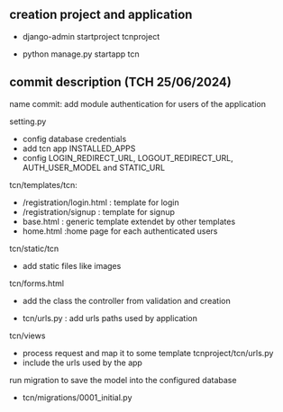 ## creation  project and application  

- django-admin startproject tcnproject

- python manage.py startapp tcn

## commit description (TCH 25/06/2024) 
name commit: add module authentication for users of the application

setting.py
- config database credentials
- add tcn app  INSTALLED_APPS
- config LOGIN_REDIRECT_URL, LOGOUT_REDIRECT_URL, AUTH_USER_MODEL and STATIC_URL

tcn/templates/tcn:
- /registration/login.html : template for login
- /registration/signup : template for signup
- base.html  : generic template extendet by other templates
- home.html :home page for each authenticated users

tcn/static/tcn
- add static files like images

tcn/forms.html
- add  the class the controller from validation and creation

- tcn/urls.py : add urls paths used by application

tcn/views

- process request and map it to some template
tcnproject/tcn/urls.py
- include the urls used by the app

run migration to save the model into the configured database

-  tcn/migrations/0001_initial.py


